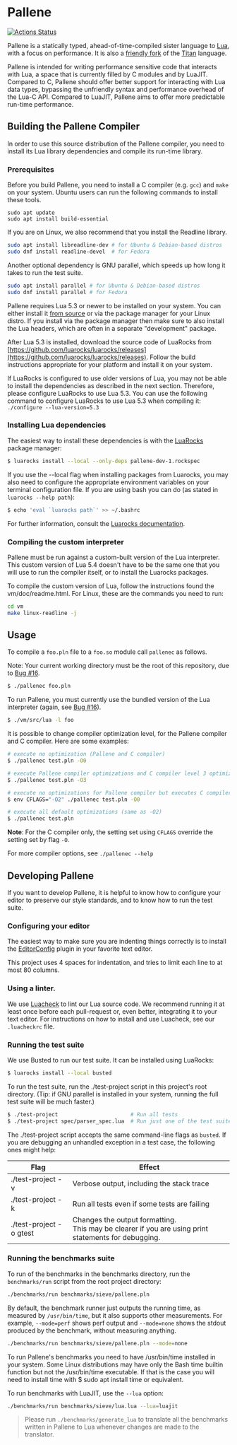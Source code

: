 # Pallene
[![Actions Status](https://github.com/pallene-lang/pallene/workflows/Github%20Actions%20CI/badge.svg)](https://github.com/pallene-lang/pallene/actions)

Pallene is a statically typed, ahead-of-time-compiled sister language to
[Lua](https://www.lua.org), with a focus on performance. It is also a
[friendly fork](http://lua-users.org/lists/lua-l/2018-09/msg00255.html) of the
[Titan](https://www.github.com/titan-lang/titan) language.

Pallene is intended for writing performance sensitive code that interacts with
Lua, a space that is currently filled by C modules and by LuaJIT. Compared to
C, Pallene should offer better support for interacting with Lua data types,
bypassing the unfriendly syntax and performance overhead of the Lua-C API.
Compared to LuaJIT, Pallene aims to offer more predictable run-time performance.

## Building the Pallene Compiler

In order to use this source distribution of the Pallene compiler, you need to
install its Lua library dependencies and compile its run-time library.

### Prerequisites

Before you build Pallene, you need to install a C compiler (e.g. `gcc`) and `make` on your system.
Ubuntu users can run the following commands to install these tools.
```
sudo apt update
sudo apt install build-essential
```

If you are on Linux, we also recommend that you install the Readline library.

```sh
sudo apt install libreadline-dev # for Ubuntu & Debian-based distros
sudo dnf install readline-devel  # for Fedora
```

Another optional dependency is GNU parallel, which speeds up how long it takes to run the test suite.

```sh
sudo apt install parallel # for Ubuntu & Debian-based distros
sudo dnf install parallel # for Fedora
```

Pallene requires Lua 5.3 or newer to be installed on your system.
You can either install it [from source](https://www.lua.org/ftp/) or via the package manager for your Linux distro.
If you install via the package manager then make sure to also install the Lua headers, which are often in a separate "development" package.

After Lua 5.3 is installed, download the source code of LuaRocks from
[https://github.com/luarocks/luarocks/releases](https://github.com/luarocks/luarocks/releases). Follow
the build instructions appropriate for your platform and install it on your system.

If LuaRocks is configured to use older versions of Lua, you may not be able to
install the dependencies as described in the next section. Therefore, please
configure LuaRocks to use Lua 5.3. You can use the following command to configure
LuaRocks to use Lua 5.3 when compiling it:
`./configure --lua-version=5.3`

### Installing Lua dependencies

The easiest way to install these dependencies is with the [LuaRocks](http://luarocks.org) package manager:

```sh
$ luarocks install --local --only-deps pallene-dev-1.rockspec
```

If you use the --local flag when installing packages from Luarocks, you may
also need to configure the appropriate environment variables on your terminal configuration file.
If you are using bash you can do (as stated in `luarocks --help path`):
```sh
$ echo 'eval `luarocks path`' >> ~/.bashrc
```
For further information, consult the [Luarocks documentation](https://github.com/luarocks/luarocks/wiki/path).

### Compiling the custom interpreter

Pallene must be run against a custom-built version of the Lua interpreter.
This custom version of Lua 5.4 doesn't have to be the same one that you will use to run the compiler itself,
or to install the Luarocks packages.

To compile the custom version of Lua, follow the instructions found the vm/doc/readme.html.
For Linux, these are the commands you need to run:

```sh
cd vm
make linux-readline -j
```

## Usage

To compile a `foo.pln` file to a `foo.so` module call `pallenec` as follows.

Note: Your current working directory must be the root of this repository, due to
[Bug #16](https://github.com/pallene-lang/pallene/issues/16).


```sh
$ ./pallenec foo.pln
```

To run Pallene, you must currently use the bundled version of the Lua
interpreter (again, see [Bug #16](https://github.com/pallene-lang/pallene/issues/16)).

```sh
$ ./vm/src/lua -l foo
```

It is possible to change compiler optimization level, for the Pallene compiler and C compiler. Here are some examples:

```sh
# execute no optimization (Pallene and C compiler)
$ ./pallenec test.pln -O0

# execute Pallene compiler optimizations and C compiler level 3 optimizations
$ ./pallenec test.pln -O3

# execute no optimizations for Pallene compiler but executes C compiler level 2 optimizations
$ env CFLAGS="-O2" ./pallenec test.pln -O0

# execute all default optimizations (same as -O2)
$ ./pallenec test.pln
```

**Note**: For the C compiler only, the setting set using `CFLAGS` override the setting set by flag `-O`.

For more compiler options, see `./pallenec --help`

## Developing Pallene

If you want to develop Pallene, it is helpful to know how to configure your
editor to preserve our style standards, and to know how to run the test suite.

### Configuring your editor

The easiest way to make sure you are indenting things correctly is to install
the [EditorConfig](https://editorconfig.org/) plugin in your favorite
text editor.

This project uses 4 spaces for indentation, and tries to limit each line to at
most 80 columns.

### Using a linter.

We use [Luacheck](https://github.com/mpeterv/luacheck) to lint our Lua source
code. We recommend running it at least once before each pull-request or, even
better, integrating it to your text editor. For instructions on how to install
and use Luacheck, see our `.luacheckrc` file.

### Running the test suite

We use Busted to run our test suite. It can be installed using LuaRocks:

```sh
$ luarocks install --local busted
```

To run the test suite, run the ./test-project script in this project's root directory.
(Tip: if GNU parallel is installed in your system, running the full test suite will be much faster.)

```sh
$ ./test-project                       # Run all tests
$ ./test-project spec/parser_spec.lua  # Run just one of the test suite files
```

The ./test-project script accepts the same command-line flags as `busted`.
If you are debugging an unhandled exception in a test case, the following ones might help:

Flag                     | Effect
------------------------ | --------------------------------------------------------
./test-project -v        | Verbose output, including the stack trace
./test-project -k        | Run all tests even if some tests are failing
./test-project -o gtest  | Changes the output formatting.<br>This may be clearer if you are using print statements for debugging.

### Running the benchmarks suite

To run of the benchmarks in the benchmarks directory, run the `benchmarks/run`
script from the root project directory:

```sh
./benchmarks/run benchmarks/sieve/pallene.pln
```

By default, the benchmark runner just outputs the running time, as measured by
`/usr/bin/time`, but it also supports other measurements. For example,
`--mode=perf` shows perf output and `--mode=none` shows the stdout produced by
the benchmark, without measuring anything.

```sh
./benchmarks/run benchmarks/sieve/pallene.pln --mode=none
```

To run Pallene's benchmarks you need to have /usr/bin/time installed in your system.
Some Linux distributions may have only the Bash time builtin function but not the /usr/bin/time executable.
If that is the case you will need to install time with $ sudo apt install time or equivalent.

To run benchmarks with LuaJIT, use the `--lua` option:

```sh
./benchmarks/run benchmarks/sieve/lua.lua --lua=luajit
```

> Please run `./benchmarks/generate_lua` to translate all the benchmarks written in Pallene to Lua
> whenever changes are made to the translator.
